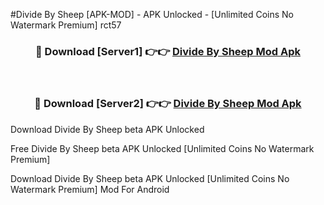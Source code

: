 #Divide By Sheep [APK-MOD] - APK Unlocked - [Unlimited Coins No Watermark Premium] rct57



<div align="center">

<h3>🔴 Download [Server1] 👉👉 <a href="https://momento.my/?title=Divide_By_Sheep">Divide By Sheep Mod Apk</a></h3><br>

<h3>🔴 Download [Server2] 👉👉 <a href="https://momento.my/?title=Divide_By_Sheep">Divide By Sheep Mod Apk</a></h3>
</div>



Download Divide By Sheep beta APK Unlocked

Free Divide By Sheep beta APK Unlocked [Unlimited Coins No Watermark Premium]

Download Divide By Sheep beta APK Unlocked [Unlimited Coins No Watermark Premium] Mod For Android
